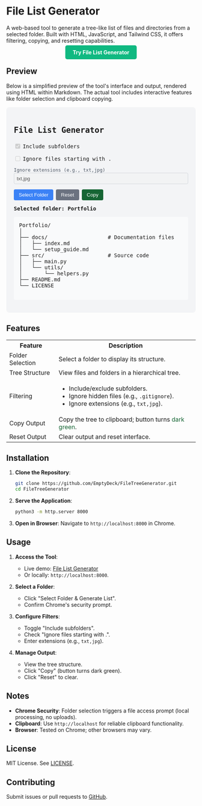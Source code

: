 # File List Generator

A web-based tool to generate a tree-like list of files and directories from a selected folder. Built with HTML, JavaScript, and Tailwind CSS, it offers filtering, copying, and resetting capabilities.

<div style="text-align: center; margin: 1em 0;">
    <a href="https://rawcdn.githack.com/EmptyDeck/FileTreeGenerator/refs/heads/main/web.html?token=GHSAT0AAAAAAC7UTPUJJ5UWHFKZZAOTTWR62ARRVDQ" style="background-color: #10B981; color: white; padding: 10px 20px; text-decoration: none; border-radius: 5px; font-weight: bold;">Try File List Generator</a>
</div>

## Preview

Below is a simplified preview of the tool's interface and output, rendered using HTML within Markdown. The actual tool includes interactive features like folder selection and clipboard copying.

<div style="background-color: #F3F4F6; padding: 20px; border-radius: 8px; max-width: 600px; margin: 1em auto; font-family: monospace;">
    <h2 style="font-size: 1.5em; margin-bottom: 1em;">File List Generator</h2>
    <div style="margin-bottom: 1em;">
        <label style="display: flex; align-items: center;">
            <input type="checkbox" checked disabled style="margin-right: 0.5em;">
            <span>Include subfolders</span>
        </label>
    </div>
    <div style="margin-bottom: 1em;">
        <label style="display: flex; align-items: center;">
            <input type="checkbox" disabled style="margin-right: 0.5em;">
            <span>Ignore files starting with .</span>
        </label>
    </div>
    <div style="margin-bottom: 1em;">
        <label style="display: block; font-size: 0.875em; color: #4B5563;">Ignore extensions (e.g., txt,jpg)</label>
        <input type="text" value="txt,jpg" disabled style="width: 100%; padding: 0.5em; border: 1px solid #D1D5DB; border-radius: 4px;">
    </div>
    <div style="display: flex; gap: 0.5em; margin-bottom: 1em;">
        <button style="background-color: #3B82F6; color: white; padding: 0.5em 1em; border-radius: 4px; border: none; cursor: not-allowed;">Select Folder</button>
        <button style="background-color: #6B7280; color: white; padding: 0.5em 1em; border-radius: 4px; border: none; cursor: not-allowed;">Reset</button>
        <button style="background-color: #166534; color: white; padding: 0.5em 1em; border-radius: 4px; border: none; cursor: not-allowed;">Copy</button>
    </div>
    <div style="margin-bottom: 1em;">
        <p style="font-weight: bold;">Selected folder: Portfolio</p>
    </div>
    <pre style="background-color: #F9FAFB; padding: 1em; border-radius: 4px; max-height: 200px; overflow: auto; white-space: pre-wrap;">
Portfolio/
│
├── docs/                   # Documentation files
│   ├── index.md
│   └── setup_guide.md
├── src/                    # Source code
│   ├── main.py
│   └── utils/
│       └── helpers.py
├── README.md
└── LICENSE
    </pre>
</div>

## Features

<table>
    <tr>
        <th>Feature</th>
        <th>Description</th>
    </tr>
    <tr>
        <td>Folder Selection</td>
        <td>Select a folder to display its structure.</td>
    </tr>
    <tr>
        <td>Tree Structure</td>
        <td>View files and folders in a hierarchical tree.</td>
    </tr>
    <tr>
        <td>Filtering</td>
        <td>
            <ul>
                <li>Include/exclude subfolders.</li>
                <li>Ignore hidden files (e.g., <code>.gitignore</code>).</li>
                <li>Ignore extensions (e.g., <code>txt,jpg</code>).</li>
            </ul>
        </td>
    </tr>
    <tr>
        <td>Copy Output</td>
        <td>Copy the tree to clipboard; button turns <span style="color: #166534;">dark green</span>.</td>
    </tr>
    <tr>
        <td>Reset Output</td>
        <td>Clear output and reset interface.</td>
    </tr>
</table>

## Installation

1. **Clone the Repository**:
   ```bash
   git clone https://github.com/EmptyDeck/FileTreeGenerator.git
   cd FileTreeGenerator
   ```

2. **Serve the Application**:
   ```bash
   python3 -m http.server 8000
   ```

3. **Open in Browser**:
   Navigate to `http://localhost:8000` in Chrome.

## Usage

1. **Access the Tool**:
   - Live demo: [File List Generator](https://rawcdn.githack.com/EmptyDeck/FileTreeGenerator/refs/heads/main/web.html?token=GHSAT0AAAAAAC7UTPUJJ5UWHFKZZAOTTWR62ARRVDQ)
   - Or locally: `http://localhost:8000`.

2. **Select a Folder**:
   - Click "Select Folder & Generate List".
   - Confirm Chrome's security prompt.

3. **Configure Filters**:
   - Toggle "Include subfolders".
   - Check "Ignore files starting with .".
   - Enter extensions (e.g., `txt,jpg`).

4. **Manage Output**:
   - View the tree structure.
   - Click "Copy" (button turns dark green).
   - Click "Reset" to clear.

## Notes

- **Chrome Security**: Folder selection triggers a file access prompt (local processing, no uploads).
- **Clipboard**: Use `http://localhost` for reliable clipboard functionality.
- **Browser**: Tested on Chrome; other browsers may vary.

## License

MIT License. See [LICENSE](LICENSE).

## Contributing

Submit issues or pull requests to [GitHub](https://github.com/EmptyDeck/FileTreeGenerator).
